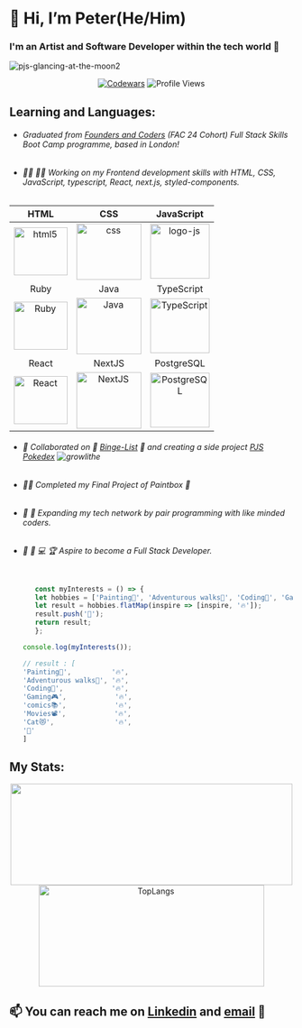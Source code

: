 # <h1> 👋 Hi, I’m Peter(He/Him) 
### I'm an Artist and Software Developer within the tech world :star_struck: 
  
  
![pjs-glancing-at-the-moon2](https://user-images.githubusercontent.com/45575016/150718219-b10a5248-10ed-4254-bdcb-6fe1d008f2fa.jpg)
  
  <div align="center">
    
  [![Codewars](https://www.codewars.com/users/PJSalter/badges/micro)](https://www.codewars.com/users/PJSalter)  ![Profile Views](https://komarev.com/ghpvc/?username=PJSalter&color=blueviolet&style=plastic)
    
  </div>
  
## Learning and Languages:
  
  - ###### Graduated from [Founders and Coders](https://www.foundersandcoders.com/) (FAC 24 Cohort) Full Stack Skills Boot Camp programme, based in London!
  
  - ###### 🧑‍🎓 🧑‍💻 Working on my Frontend development skills with HTML, CSS, JavaScript, typescript, React, next.js, styled-components.
  
  
 <div align="center">
   
 | HTML | CSS | JavaScript |
 | :-------: | :-------: | :-------: |
 | <img src="https://user-images.githubusercontent.com/45575016/151708924-afc4389a-50ae-402a-8819-3e217c06aac6.png" alt="html5" width="95" height="85"> | <img src="https://user-images.githubusercontent.com/45575016/151708962-5b318974-1158-4c5f-a5b4-3b7f0e685252.png" alt="css"  width="115" height="100"> | <img src="https://user-images.githubusercontent.com/45575016/151711356-90b786ee-0d46-41de-9f92-193356e24728.png" alt="logo-js" width="105" height="97"> |
 | Ruby | Java | TypeScript |
 | <img src="https://user-images.githubusercontent.com/45575016/193135020-7032dfd0-c047-400e-b2f3-9eec4e63b7cb.png" alt="Ruby" width="95" height="85"> | <img src="https://user-images.githubusercontent.com/45575016/193135760-ba84fd0b-62cd-4a28-bb16-1f04883b6293.png" alt="Java"  width="115" height="100"> | <img src="https://user-images.githubusercontent.com/45575016/193136108-3d56acbd-c527-43fe-95ae-f947f895bb91.png" alt="TypeScript" width="105" height="97"> |
 | React | NextJS | PostgreSQL |
 | <img src="https://user-images.githubusercontent.com/45575016/193322352-f6827714-b388-4aea-b9cc-461a77b7e9ed.png" alt="React" width="95" height="85"> | <img src="https://user-images.githubusercontent.com/45575016/193322558-88507e27-cda0-4e52-a9f0-62f5490f5757.png" alt="NextJS"  width="115" height="100"> | <img src="https://user-images.githubusercontent.com/45575016/193322776-81d50f9a-13bc-48d8-8666-9ba29167dc9f.png" alt="PostgreSQL" width="105" height="97"> |

   </div>
  
- ###### 🧪  Collaborated on 🥤 [Binge-List](https://github.com/AsmahanM/FAC-To-Do-Project) 🍿 and creating a side project [PJS Pokedex](https://github.com/PJSalter/pjs-pokedex-gaming-api) ![growlithe](https://user-images.githubusercontent.com/45575016/156458499-896aeb2e-b2b3-480d-8802-31336fc99f00.gif) 
  
- ###### 🧑‍🎨 Completed my Final Project of Paintbox :art:
  
- ###### 🤝 👀 Expanding my tech network by pair programming with like minded coders.
  
- ###### 🧭 🌈 💻 🏆 Aspire to become a Full Stack Developer.
  
  
  ```js
  
     const myInterests = () => {
     let hobbies = ['Painting🎨', 'Adventurous walks🥾', 'Coding🧩', 'Gaming🎮', 'comics📚', 'Movies📽️', 'Cat😻'];
     let result = hobbies.flatMap(inspire => [inspire, '🔥']);
     result.push('🐝');
     return result;
     };
  
  console.log(myInterests());
  
  // result : [
  'Painting🎨',          '🔥',
  'Adventurous walks🥾', '🔥',
  'Coding🧩',            '🔥',
  'Gaming🎮',            '🔥',
  'comics📚',            '🔥',
  'Movies📽️',            '🔥',
  'Cat😻',               '🔥',
  '🐝'
  ]
  
  ```
  
<h2>My Stats:</h2>
<p align="center">
<img height="180em" src="https://github-readme-stats.vercel.app/api?username=PJSalter&show_icons=true&hide_border=true&&count_private=true&include_all_commits=true&theme=merko&hide=stars,contribs" width="500" />
  <img height="180em" src="https://github-readme-stats.vercel.app/api/top-langs/?username=PJSalter&theme=merko&layout=compact" alt="TopLangs" width="400" />
  </p>
  
## 📫 You can reach me on [Linkedin](https://www.linkedin.com/in/peter-salter-627769106/) and [email](mailto:psalter88@googlemail.com) 📧


<!---
PJSalter/PJSalter is a ✨ special ✨ repository because its `README.md` (this file) appears on your GitHub profile.
You can click the Preview link to take a look at your changes.
--->
